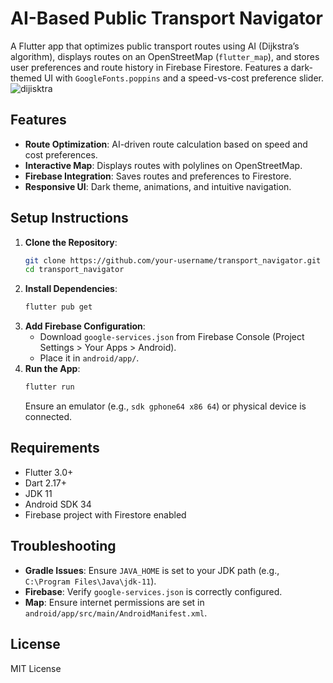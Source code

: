 # AI-Based Public Transport Navigator

A Flutter app that optimizes public transport routes using AI (Dijkstra’s algorithm), displays routes on an OpenStreetMap (`flutter_map`), and stores user preferences and route history in Firebase Firestore. Features a dark-themed UI with `GoogleFonts.poppins` and a speed-vs-cost preference slider.
![dijisktra](https://github.com/user-attachments/assets/b0a9aaab-0426-4ea5-a4e9-5ef156261740)

## Features
- **Route Optimization**: AI-driven route calculation based on speed and cost preferences.
- **Interactive Map**: Displays routes with polylines on OpenStreetMap.
- **Firebase Integration**: Saves routes and preferences to Firestore.
- **Responsive UI**: Dark theme, animations, and intuitive navigation.

## Setup Instructions
1. **Clone the Repository**:
   ```bash
   git clone https://github.com/your-username/transport_navigator.git
   cd transport_navigator
   ```
2. **Install Dependencies**:
   ```bash
   flutter pub get
   ```
3. **Add Firebase Configuration**:
   - Download `google-services.json` from Firebase Console (Project Settings > Your Apps > Android).
   - Place it in `android/app/`.
4. **Run the App**:
   ```bash
   flutter run
   ```
   Ensure an emulator (e.g., `sdk gphone64 x86 64`) or physical device is connected.

## Requirements
- Flutter 3.0+
- Dart 2.17+
- JDK 11
- Android SDK 34
- Firebase project with Firestore enabled

## Troubleshooting
- **Gradle Issues**: Ensure `JAVA_HOME` is set to your JDK path (e.g., `C:\Program Files\Java\jdk-11`).
- **Firebase**: Verify `google-services.json` is correctly configured.
- **Map**: Ensure internet permissions are set in `android/app/src/main/AndroidManifest.xml`.

## License
MIT License
